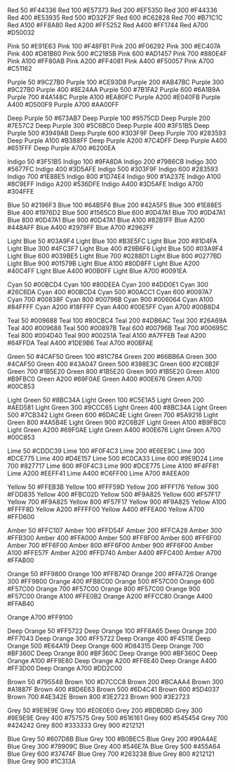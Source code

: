 Red 50       #F44336
Red 100      #E57373
Red 200      #EF5350
Red 300      #F44336
Red 400      #E53935
Red 500      #D32F2F
Red 600      #C62828
Red 700      #B71C1C
Red A100     #FF8A80
Red A200     #FF5252
Red A400     #FF1744
Red A700     #D50032

Pink 50      #E91E63
Pink 100     #F48FB1
Pink 200     #F06292
Pink 300     #EC407A
Pink 400     #D81B60
Pink 500     #C2185B
Pink 600     #AD1457
Pink 700     #880E4F
Pink A100    #FF80AB
Pink A200    #FF4081
Pink A400    #F50057
Pink A700    #C51162

Purple 50    #9C27B0
Purple 100   #CE93D8
Purple 200   #AB47BC
Purple 300   #9C27B0
Purple 400   #8E24AA
Purple 500   #7B1FA2
Purple 600   #6A1B9A
Purple 700   #4A148C
Purple A100  #EA80FC
Purple A200  #E040FB
Purple A400  #D500F9
Purple A700  #AA00FF

Deep Purple 50    #673AB7
Deep Purple 100   #9575CD
Deep Purple 200   #7E57C2
Deep Purple 300   #5C6BC0
Deep Purple 400   #3F51B5
Deep Purple 500   #3949AB
Deep Purple 600   #303F9F
Deep Purple 700   #283593
Deep Purple A100  #B388FF
Deep Purple A200  #7C4DFF
Deep Purple A400  #651FFF
Deep Purple A700  #6200EA

Indigo 50    #3F51B5
Indigo 100   #9FA8DA
Indigo 200   #7986CB
Indigo 300   #5677FC
Indigo 400   #3D5AFE
Indigo 500   #303F9F
Indigo 600   #283593
Indigo 700   #1E88E5
Indigo 800   #1D74E4
Indigo 900   #1A237E
Indigo A100  #8C9EFF
Indigo A200  #536DFE
Indigo A400  #3D5AFE
Indigo A700  #304FFE

Blue 50      #2196F3
Blue 100     #64B5F6
Blue 200     #42A5F5
Blue 300     #1E88E5
Blue 400     #1976D2
Blue 500     #1565C0
Blue 600     #0D47A1
Blue 700     #0D47A1
Blue 800     #0D47A1
Blue 900     #0D47A1
Blue A100    #82B1FF
Blue A200    #448AFF
Blue A400    #2979FF
Blue A700    #2962FF

Light Blue 50    #03A9F4
Light Blue 100   #B3E5FC
Light Blue 200   #81D4FA
Light Blue 300   #4FC3F7
Light Blue 400   #29B6F6
Light Blue 500   #03A9F4
Light Blue 600   #039BE5
Light Blue 700   #0288D1
Light Blue 800   #0277BD
Light Blue 900   #01579B
Light Blue A100  #80D8FF
Light Blue A200  #40C4FF
Light Blue A400  #00B0FF
Light Blue A700  #0091EA

Cyan 50      #00BCD4
Cyan 100     #80DEEA
Cyan 200     #4DD0E1
Cyan 300     #26C6DA
Cyan 400     #00BCD4
Cyan 500     #00ACC1
Cyan 600     #0097A7
Cyan 700     #00838F
Cyan 800     #00796B
Cyan 900     #006064
Cyan A100    #84FFFF
Cyan A200    #18FFFF
Cyan A400    #00E5FF
Cyan A700    #00B8D4

Teal 50      #009688
Teal 100     #80CBC4
Teal 200     #4DB6AC
Teal 300     #26A69A
Teal 400     #009688
Teal 500     #00897B
Teal 600     #00796B
Teal 700     #00695C
Teal 800     #004D40
Teal 900     #00251A
Teal A100    #A7FFEB
Teal A200    #64FFDA
Teal A400    #1DE9B6
Teal A700    #00BFAE

Green 50    #4CAF50
Green 100   #81C784
Green 200   #66BB6A
Green 300   #4CAF50
Green 400   #43A047
Green 500   #388E3C
Green 600   #2C6B2F
Green 700   #1B5E20
Green 800   #1B5E20
Green 900   #1B5E20
Green A100  #B9FBC0
Green A200  #69F0AE
Green A400  #00E676
Green A700  #00C853

Light Green 50    #8BC34A
Light Green 100   #C5E1A5
Light Green 200   #AED581
Light Green 300   #9CCC65
Light Green 400   #8BC34A
Light Green 500   #7CB342
Light Green 600   #6DAC4E
Light Green 700   #5A9216
Light Green 800   #4A5B4E
Light Green 900   #2C6B2F
Light Green A100  #B9FBC0
Light Green A200  #69F0AE
Light Green A400  #00E676
Light Green A700  #00C853

Lime 50      #CDDC39
Lime 100     #F0F4C3
Lime 200     #E6EE9C
Lime 300     #DCE775
Lime 400     #D4E157
Lime 500     #C0CA33
Lime 600     #9E9D24
Lime 700     #827717
Lime 800     #F0F4C3
Lime 900     #DCE775
Lime A100    #F4FF81
Lime A200    #EEFF41
Lime A400    #C6FF00
Lime A700    #AEEA00

Yellow 50   #FFEB3B
Yellow 100  #FFF59D
Yellow 200  #FFF176
Yellow 300  #FDD835
Yellow 400  #FBC02D
Yellow 500  #F9A825
Yellow 600  #F57F17
Yellow 700  #F9A825
Yellow 800  #F57F17
Yellow 900  #F9A825
Yellow A100 #FFFF8D
Yellow A200 #FFFF00
Yellow A400 #FFEA00
Yellow A700 #FFD600

Amber 50    #FFC107
Amber 100   #FFD54F
Amber 200   #FFCA28
Amber 300   #FFB300
Amber 400   #FFA000
Amber 500   #FF8F00
Amber 600   #FF6F00
Amber 700   #FF6F00
Amber 800   #FF6F00
Amber 900   #FF6F00
Amber A100  #FFE57F
Amber A200  #FFD740
Amber A400  #FFC400
Amber A700  #FFAB00

Orange 50   #FF9800
Orange 100  #FFB74D
Orange 200  #FFA726
Orange 300  #FF9800
Orange 400  #FB8C00
Orange 500  #F57C00
Orange 600  #F57C00
Orange 700  #F57C00
Orange 800  #F57C00
Orange 900  #F57C00
Orange A100 #FFE0B2
Orange A200 #FFCC80
Orange A400 #FFAB40


Orange A700 #FF9100

Deep Orange 50    #FF5722
Deep Orange 100   #FF8A65
Deep Orange 200   #FF7043
Deep Orange 300   #FF5722
Deep Orange 400   #F4511E
Deep Orange 500   #E64A19
Deep Orange 600   #D84315
Deep Orange 700   #BF360C
Deep Orange 800   #BF360C
Deep Orange 900   #BF360C
Deep Orange A100  #FF9E80
Deep Orange A200  #FF6E40
Deep Orange A400  #FF3D00
Deep Orange A700  #DD2C00

Brown 50    #795548
Brown 100   #D7CCC8
Brown 200   #BCAAA4
Brown 300   #A1887F
Brown 400   #8D6E63
Brown 500   #6D4C41
Brown 600   #5D4037
Brown 700   #4E342E
Brown 800   #3E2723
Brown 900   #3E2723

Grey 50     #9E9E9E
Grey 100    #E0E0E0
Grey 200    #BDBDBD
Grey 300    #9E9E9E
Grey 400    #757575
Grey 500    #616161
Grey 600    #545454
Grey 700    #424242
Grey 800    #333333
Grey 900    #212121

Blue Grey 50    #607D8B
Blue Grey 100   #B0BEC5
Blue Grey 200   #90A4AE
Blue Grey 300   #78909C
Blue Grey 400   #546E7A
Blue Grey 500   #455A64
Blue Grey 600   #37474F
Blue Grey 700   #263238
Blue Grey 800   #212121
Blue Grey 900   #1C313A
